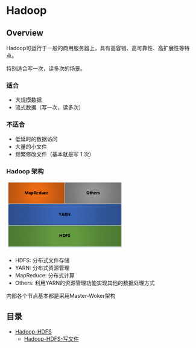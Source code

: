 # Hadoop

## Overview

Hadoop可运行于一般的商用服务器上，具有高容错、高可靠性、高扩展性等特点。

特别适合写一次，读多次的场景。

### 适合

- 大规模数据
- 流式数据（写一次，读多次）

### 不适合

- 低延时的数据访问
- 大量的小文件
- 频繁修改文件（基本就是写 1 次）

### Hadoop 架构

![Hadoop 架构](Picture/Hadoop-Architecture.png)

- HDFS: 分布式文件存储
- YARN: 分布式资源管理
- MapReduce: 分布式计算
- Others: 利用YARN的资源管理功能实现其他的数据处理方式

内部各个节点基本都是采用Master-Woker架构

## 目录

- [Hadoop-HDFS](Doc/a-Hadoop-HDFS.md)
    - [Hadoop-HDFS-写文件](Doc/b-Hadoop-HDFS-写文件.md)
